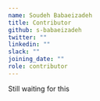 ```yaml
---
name: Soudeh Babaeizadeh
title: Contributor
github: s-babaeizadeh
twitter: ""
linkedin: ""
slack: ""
joining_date: ""
role: contributor
---
```


Still waiting for this
